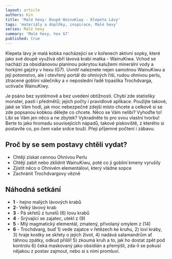 ```yaml
---
layout: article
authors: Kin
title: 'Malé hexy: Doupě WainuKiwy - Klepeta Lávy'
tags: 'materiály a doplňky, inspirace, Malé hexy'
series: Malé hexy
summary: 'Malé hexy, hex G7'
published: true
---
```

Klepeta lávy je malá kobka nacházející se v kořenech aktivní sopky, které jako své doupě využívá obří lávová krabí matka - WainuKiwa. Vchod se nachází za obsidiánovou planinou pokrytou kalužemi minerální vody a horkými gejzíry v hexu (G7). Uvnitř naleznete nejen samotnou WainuKiwu a její potomstvo, ale i otevřený portál do ohnivých říší, rudou ohnivou perlu, ztracené gobliní válečníky a v neposlední řadě trpaslíka Trochdvarga, uctívače WainuKiwy.

Je psáno bez systémově a bez uvedení obtížnosti. Chybí zde statistiky monster, pastí i předmětů; jejich počty i pravidlové aplikace. Použijte takové, jaké se Vám hodí, jak moc nebezpečné zdejší místo chcete a celkově si se zde popsanou kobkou dělejte co chcete. Něco se Vám nelíbí? Vyhoďte to! Líbí se Vám jen něco a ne zbytek? Vykradněte to pro svou vlastní tvorbu! Berte to jako hromadu souvisejících nápadů, takové pískoviště, z kterého si postavíte co, po čem vaše srdce touží. Přeji příjemné počtení i zábavu.

## Proč by se sem postavy chtěli vydat?
- Chtějí získat cennou Ohnivou Perlu
- Chtějí zabít nebo zklidnit WainuKiwu, poté co jí gobliní kmeny vyrušily
- Zjistit něco o Ohnivém elementálovi, který vládne sopce
- Zachránit Trochdvargovy vězně

## Náhodná setkání
- **1** - hejno malých lávových krabů
- **2**- Velký lávový krab
- **3** - Pá skřetů z tunelů (6) lovu krabů
- **4** - Srývající se zajatec, utekl z (9)
- **5** - Mlý magmatický elementál, zmatený, přivolaný omylem z (14)
- **6** - Trochdvarg, buď 1) vede zajatce v řetězech ke kruhu, 2) loví kraby, 3) hraje kostky se skřety o jejich život, 4) nadává salamandrům ať táhnou zpátky, odkud přišli! 5) zkoumá kruh a to, jak ho dostat zpět pod kontrolu 6) čeká maskovaný jako obsidián a přemýšlí, zda-li se pokusí nějakou z postav zajmout, nebo si s nimi promluví.